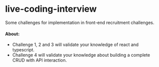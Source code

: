 # live-coding-interview

Some challenges for implementation in front-end recruitment challenges.

#### About:

- Challenge 1, 2 and 3 will validate your knowledge of react and typescript.
- Challenge 4 will validate your knowledge about building a complete CRUD with API interaction.
